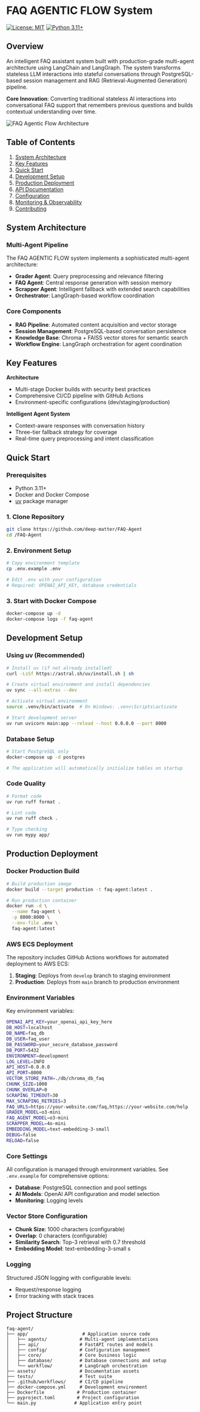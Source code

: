 # FAQ AGENTIC FLOW System

[![License: MIT](https://img.shields.io/badge/License-MIT-yellow.svg)](https://opensource.org/licenses/MIT)
[![Python 3.11+](https://img.shields.io/badge/python-3.11+-blue.svg)](https://www.python.org/downloads/)

## Overview

An intelligent FAQ assistant system built with production-grade multi-agent architecture using LangChain and LangGraph. The system transforms stateless LLM interactions into stateful conversations through PostgreSQL-based session management and RAG (Retrieval-Augmented Generation) pipeline.

**Core Innovation**: Converting traditional stateless AI interactions into conversational FAQ support that remembers previous questions and builds contextual understanding over time.

![FAQ Agentic Flow Architecture](assets/e2e.png)

## Table of Contents

1. [System Architecture](#system-architecture)
2. [Key Features](#key-features)
3. [Quick Start](#quick-start)
4. [Development Setup](#development-setup)
5. [Production Deployment](#production-deployment)
6. [API Documentation](#api-documentation)
7. [Configuration](#configuration)
8. [Monitoring & Observability](#monitoring--observability)
9. [Contributing](#contributing)

## System Architecture

### Multi-Agent Pipeline

The FAQ AGENTIC FLOW system implements a sophisticated multi-agent architecture:

- **Grader Agent**: Query preprocessing and relevance filtering
- **FAQ Agent**: Central response generation with session memory
- **Scrapper Agent**: Intelligent fallback with extended search capabilities
- **Orchestrator**: LangGraph-based workflow coordination

### Core Components

- **RAG Pipeline**: Automated content acquisition and vector storage
- **Session Management**: PostgreSQL-based conversation persistence
- **Knowledge Base**: Chroma + FAISS vector stores for semantic search
- **Workflow Engine**: LangGraph orchestration for agent coordination

## Key Features

**Architecture**
- Multi-stage Docker builds with security best practices
- Comprehensive CI/CD pipeline with GitHub Actions
- Environment-specific configurations (dev/staging/production)

**Intelligent Agent System**
- Context-aware responses with conversation history
- Three-tier fallback strategy for coverage
- Real-time query preprocessing and intent classification



## Quick Start

### Prerequisites

- Python 3.11+
- Docker and Docker Compose
- [uv](https://docs.astral.sh/uv/) package manager

### 1. Clone Repository

```bash
git clone https://github.com/deep-matter/FAQ-Agent
cd /FAQ-Agent
```

### 2. Environment Setup

```bash
# Copy environment template
cp .env.example .env

# Edit .env with your configuration
# Required: OPENAI_API_KEY, database credentials
```

### 3. Start with Docker Compose

```bash
docker-compose up -d
docker-compose logs -f faq-agent
```



## Development Setup

### Using uv (Recommended)

```bash
# Install uv (if not already installed)
curl -LsSf https://astral.sh/uv/install.sh | sh

# Create virtual environment and install dependencies
uv sync --all-extras --dev

# Activate virtual environment
source .venv/bin/activate  # On Windows: .venv\Scripts\activate

# Start development server
uv run uvicorn main:app --reload --host 0.0.0.0 --port 8000
```

### Database Setup

```bash
# Start PostgreSQL only
docker-compose up -d postgres

# The application will automatically initialize tables on startup
```


### Code Quality

```bash
# Format code
uv run ruff format .

# Lint code
uv run ruff check .

# Type checking
uv run mypy app/
```

## Production Deployment

### Docker Production Build

```bash
# Build production image
docker build --target production -t faq-agent:latest .

# Run production container
docker run -d \
  --name faq-agent \
  -p 8000:8000 \
  --env-file .env \
  faq-agent:latest
```

### AWS ECS Deployment

The repository includes GitHub Actions workflows for automated deployment to AWS ECS:

1. **Staging**: Deploys from `develop` branch to staging environment
2. **Production**: Deploys from `main` branch to production environment

### Environment Variables

Key  environment variables:

```bash
OPENAI_API_KEY=your_openai_api_key_here
DB_HOST=localhost
DB_NAME=faq_db
DB_USER=faq_user
DB_PASSWORD=your_secure_database_password
DB_PORT=5432
ENVIRONMENT=development
LOG_LEVEL=INFO
API_HOST=0.0.0.0
API_PORT=8000
VECTOR_STORE_PATH=./db/chroma_db_faq
CHUNK_SIZE=1000
CHUNK_OVERLAP=0
SCRAPING_TIMEOUT=30
MAX_SCRAPING_RETRIES=3
FAQ_URLS=https://your-website.com/faq,https://your-website.com/help
GRADER_MODEL=o3-mini
FAQ_AGENT_MODEL=o3-mini
SCRAPPER_MODEL=4o-mini
EMBEDDING_MODEL=text-embedding-3-small
DEBUG=false
RELOAD=false
```
### Core Settings

All configuration is managed through environment variables. See `.env.example` for comprehensive options:

- **Database**: PostgreSQL connection and pool settings
- **AI Models**: OpenAI API configuration and model selection
- **Monitoring**: Logging levels 

### Vector Store Configuration

- **Chunk Size**: 1000 characters (configurable)
- **Overlap**: 0 characters (configurable)
- **Similarity Search**: Top-3 retrieval with 0.7 threshold
- **Embedding Model**: text-embedding-3-small
s

### Logging

Structured JSON logging with configurable levels:
- Request/response logging
- Error tracking with stack traces



## Project Structure

```
faq-agent/
├── app/                    # Application source code
│   ├── agents/            # Multi-agent implementations
│   ├── api/               # FastAPI routes and models
│   ├── config/            # Configuration management
│   ├── core/              # Core business logic
│   ├── database/          # Database connections and setup
│   └── workflow/          # LangGraph orchestration
├── assets/                # Documentation assets
├── tests/                 # Test suite
├── .github/workflows/     # CI/CD pipeline
├── docker-compose.yml     # Development environment
├── Dockerfile            # Production container
├── pyproject.toml        # Project configuration
└── main.py              # Application entry point
```

